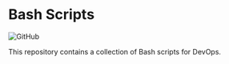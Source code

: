 # Bash Scripts

![GitHub](https://img.shields.io/github/license/wozorio/bash-scripts)

This repository contains a collection of Bash scripts for DevOps.
